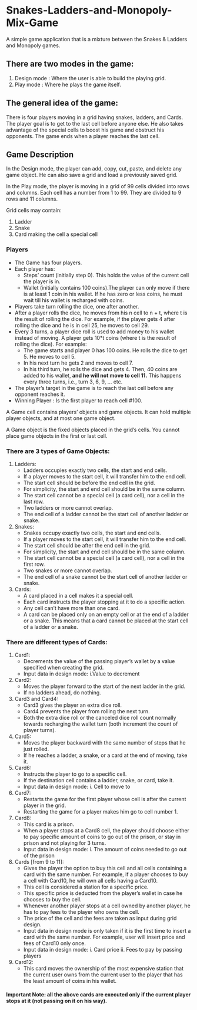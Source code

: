 # Snakes-Ladders-and-Monopoly-Mix-Game
A simple game application that is a mixture between the Snakes &amp; Ladders and Monopoly games.
## There are two modes in the game:
<ol>
  <li>Design mode : Where the user is able to build the playing grid.</li>
  <li>Play mode : Where he plays the game itself. </li>
</ol>

## The general idea of the game:
There is four players moving in a grid having snakes, ladders, and Cards. 
The player goal is to get to the last cell before anyone else. 
He also takes advantage of the special cells to boost his game and obstruct his opponents. 
The game ends when a player reaches the last cell.
## Game Description
In the Design mode, the player can add, copy, cut, paste, and delete any game object. He
can also save a grid and load a previously saved grid.

In the Play mode, the player is moving in a grid of 99 cells divided into rows and columns.
Each cell has a number from 1 to 99. They are divided to 9 rows and 11 columns.

Grid cells may contain:
<ol>
  <li>Ladder</li>
  <li>Snake</li>
  <li>Card making the cell a special cell</li>
</ol>

### Players
<ul>
  <li>The Game has four players.</li>
  <li>Each player has:
    <ul>
      <li>Steps’ count (initially step 0). This holds the value of the current cell the player is in.</li>
      <li>Wallet (initially contains 100 coins).The player can only move if there is at least 1 coin in his wallet. If he has zero or less coins, he must wait till his wallet is recharged with coins.</li>
    </ul>
  </li>
  <li>Players take turn rolling the dice, one after another.</li>
  <li>After a player rolls the dice, he moves from his n cell to n + t, where t is the result of rolling
the dice. For example, if the player gets 4 after rolling the dice and he is in cell 25, he
    moves to cell 29.</li>
  <li>Every 3 turns, a player dice roll is used to add money to his wallet instead of moving. A
    player gets 10*t coins (where t is the result of rolling the dice). For example:
    <ul>
      <li>The game starts and player 0 has 100 coins. He rolls the dice to get 5. He moves
to cell 5.</li>
      <li>In his next turn he gets 2 and moves to cell 7.</li>
      <li>In his third turn, he rolls the dice and gets 4. Then, 40 coins are added to his wallet,
        <b>and he will not move to cell 11.</b> This happens every three turns, i.e., turn 3, 6, 9,
... etc.</li>
    </ul>
  </li>
  <li>The player’s target in the game is to reach the last cell before any opponent reaches it.</li>
  <li>Winning Player : Is the first player to reach cell #100.</li>
</ul>
A Game cell contains players’ objects and game objects. It can hold multiple player objects, and at
most one game object.

A Game object is the fixed objects placed in the grid’s cells.
You cannot place game objects in the first or last cell.

### There are 3 types of Game Objects:
<ol>
  <li>
    Ladders:
    <ul>
      <li>Ladders occupies exactly two cells, the start and end cells.</li>
      <li>If a player moves to the start cell, it will transfer him to the end cell.</li>
      <li>The start cell should be before the end cell in the grid.</li>
      <li>For simplicity, the start and end cell should be in the same column.</li>
      <li>The start cell cannot be a special cell (a card cell), nor a cell in the last row.</li>
      <li>Two ladders or more cannot overlap.</li>
      <li>The end cell of a ladder cannot be the start cell of another ladder or snake.</li>
    </ul>
  </li>
  <li>
    Snakes:
    <ul>
      <li>Snakes occupy exactly two cells, the start and end cells.</li>
      <li>If a player moves to the start cell, it will transfer him to the end cell.</li>
      <li>The start cell should be after the end cell in the grid.</li>
      <li>For simplicity, the start and end cell should be in the same column.</li>
      <li>The start cell cannot be a special cell (a card cell), nor a cell in the first row.</li>
      <li>Two snakes or more cannot overlap.</li>
      <li>The end cell of a snake cannot be the start cell of another ladder or snake.</li>
    </ul>
  </li>
  <li>
    Cards:
    <ul>
      <li>A card placed in a cell makes it a special cell.</li>
      <li>Each card instructs the player stopping at it to do a specific action.</li>
      <li>Any cell can’t have more than one card.</li>
      <li>A card can be placed only on an empty cell or at the end of a ladder or a snake. This
means that a card cannot be placed at the start cell of a ladder or a snake.</li>
    </ul>
  </li>
</ol>

### There are different types of Cards:
<ol>
  <li>Card1:
    <ul>
      <li>Decrements the value of the passing player’s wallet by a value specified when creating the grid.</li>
      <li>Input data in design mode: i.Value to decrement</li>
    </ul>
  </li>
  <li>Card2:
    <ul>
      <li>Moves the player forward to the start of the next ladder in the grid.</li>
      <li>If no ladders ahead, do nothing.</li>
    </ul>
  </li>
  <li>Card3 and Card4:
    <ul>
      <li>Card3 gives the player an extra dice roll.</li>
      <li>Card4 prevents the player from rolling the next turn.</li>
      <li>Both the extra dice roll or the canceled dice roll count normally towards recharging the wallet turn (both increment the count of player turns).</li>
    </ul>
  </li>
  <li>Card5:
    <ul>
      <li>Moves the player backward with the same number of steps that he just rolled.</li>
      <li>If he reaches a ladder, a snake, or a card at the end of moving, take it.</li>
    </ul>
  </li>
  <li>Card6:
    <ul>
      <li>Instructs the player to go to a specific cell.</li>
      <li>If the destination cell contains a ladder, snake, or card, take it.</li>
      <li>Input data in design mode: i. Cell to move to</li>
    </ul>
  </li>
   <li>Card7:
    <ul>
      <li>Restarts the game for the first player whose cell is after the current player in the grid.</li>
      <li>Restarting the game for a player makes him go to cell number 1.</li>
    </ul>
  </li>
  <li>Card8:
    <ul>
      <li>This card is a prison.</li>
      <li>When a player stops at a Card8 cell, the player should choose either to pay specific amount of coins to go out of the prison, or stay in prison and not playing for 3 turns.</li>
      <li>Input data in design mode: i. The amount of coins needed to go out of the prison</li>
    </ul>
  </li>
   <li>Cards [from 9 to 11]:
    <ul>
      <li>Gives the player the option to buy this cell and all cells containing a card with the same number. For example, if a player chooses to buy a cell with Card10, he will own all cells having a Card10.</li>
      <li>This cell is considered a station for a specific price.</li>
      <li>This specific price is deducted from the player’s wallet in case he chooses to buy the cell.</li>
      <li>Whenever another player stops at a cell owned by another player, he has to pay fees to the player who owns the cell.</li>
      <li>The price of the cell and the fees are taken as input during grid design.</li>
      <li>Input data in design mode is only taken if it is the first time to insert a card with the same number. For example, user will insert price and fees of Card10 only once.</li>
      <li>Input data in design mode: i. Card price ii. Fees to pay by passing players</li>
    </ul>
  </li>
  <li>Card12:
    <ul>
      <li>This card moves the ownership of the most expensive station that the current user owns from the current user to the player that has the least amount of coins in his wallet.</li>
  </li>
</ol>

#### Important Note: all the above cards are executed only if the current player stops at it (not passing on it on his way).
